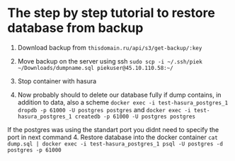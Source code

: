 # The step by step tutorial to restore database from backup

1. Download backup from `thisdomain.ru/api/s3/get-backup/:key`
2. Move backup on the server using ssh `sudo scp -i ~/.ssh/piek ~/Downloads/dumpname.sql piekuser@45.10.110.58:~/`

4. Stop container with hasura 
3. Now probably should to delete our database fully if dump contains, in addition to data, also a scheme  `docker exec -i test-hasura_postgres_1 dropdb -p 61000 -U postgres postgres`
and `docker exec -i test-hasura_postgres_1 createdb -p 61000 -U postgres postgres`

If the postgres was using the standart port you didnt need to specify the port in next command
4. Restore database into the docker container `cat dump.sql | docker exec -i test-hasura_postgres_1 psql -U postgres -d postgres -p 61000`


